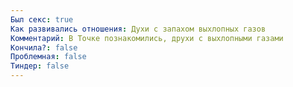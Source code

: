 ```yaml
---
Был секс: true
Как развивались отношения: Духи с запахом выхлопных газов
Комментарий: В Точке познакомились, друхи с выхлопными газами
Кончила?: false
Проблемная: false
Тиндер: false
---
```

